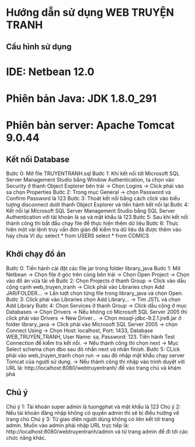 # Hướng dẫn sử dụng WEB TRUYỆN TRANH

## Cấu hình sử dụng
# IDE: Netbean 12.0
# Phiên bản Java: JDK 1.8.0_291
# Phiên bản server: Apache Tomcat 9.0.44

## Kết nối Database
Bước 0: Mở file TRUYENTRANH.sql
Bước 1: Khi kết nối tới Microsoft SQL Server Management Studio bằng Window Authentication, ta chọn vào Security ở thanh Object Explorer bên trái
-> Chọn Logins -> Click phải vào sa chọn Properties
Bước 2: Trong mục General -> chọn Password và Confirm Password là 123
Bước 3: Thoát kết nối bằng cách click vào biểu tượng disconnect dưới thanh Object Explorer và tiến hành kết nối lại
Bước 4: Kết nối lại Microsoft SQL Server Management Studio bằng SQL Server Authentication với tài khoản là sa và mật khẩu là 123
Bước 5: Sau khi kết nối thành công thì bắt đầu chạy file để thực hiện thêm dữ liệu
Bước 6: Thực hiện một vài lệnh truy vấn đơn giản để kiểm tra dữ liệu đã được thêm vào hay chưa
	Ví dụ: 
	select * from USERS
	select * from COMICS

## Khởi chạy đồ án
Bước 0: Tiến hành cài đặt các file jar trong folder library_java
Bước 1: Mở Netbean -> Chọn file ở góc trên cùng bên trái -> Chọn Open Project -> Chọn vào đồ án vừa tải về
Bước 2: Chọn Projects ở thanh Group -> Click vào dấu cộng cạnh web_truyen_tranh -> Click phải vào Libraries chọn Add JAR/FOLDER... 
-> Lần lượt chọn từng file trong library_java và chọn Open. 
Bước 3: Click phải vào Libraries chọn Add Library... -> Tìm JSTL và chọn Add Library
Bước 4: Chọn Services ở thanh Group -> Click dấu cộng ở mục Databases -> Chọn Drivers
	-> Nếu không có Microsoft SQL Server 2005 thì click phải vào Drivers -> New Driver... -> Chọn mssql-jdbc-9.2.1.jre8.jar 
ở folder library_java
	-> Click phải vào Microsoft SQL Server 2005 -> chọn Connect Using 
-> Chọn Host: localhost, Port: 1433, Database WEB_TRUYEN_TRANH, User Name: sa, Password: 123. Tiến hành Test Connection để kiểm tra kết nối.
-> Nếu thành công thì chọn next -> Mục Select schema chọn dbo sau đó nhấn next và nhấn finish.
Bước 5: CLick phải vào web_truyen_tranh chọn run -> sau đó nhập mật khẩu chạy server Tomcat của người sử dụng. 
-> Nếu thành công thì nhập vào trình duyệt với URL là: http://localhost:8080/webtruyentranh/ để vào trang chủ và khám phá


## Chú ý
Chú ý 1: Tài khoản super admin là tuongphat và mật khẩu là 123
Chú ý 2: Nếu tài khoản đăng nhập không có quyền admin thì sẽ bị điều hướng về trang chủ
Chú ý 3: Từ giao diện người dùng không có liên kết tới trang admin. Muốn vào admin phải nhập URL trực tiếp là: http://localhost:8080/webtruyentranh/admin
và từ trang admin để đi tới các chức năng khác.